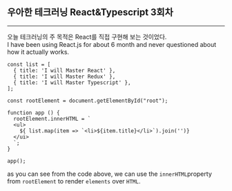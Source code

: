 ## 우아한 테크러닝 React&Typescript 3회차
* * *
오늘 테크러닝의 주 목적은 React를 직접 구현해 보는 것이었다.  
I have been using React.js for about 6 month and never questioned about how it actually works.  
```JS
const list = [
  { title: 'I will Master React' },
  { title: 'I will Master Redux' },
  { title: 'I will Master Typescript' },
];

const rootElement = document.getElementById("root");

function app () {
  rootElement.innerHTML = `
  <ul>
    ${ list.map(item => `<li>${item.title}</li>`).join('')}
  </ui>
  `;
}

app();
```
as you can see from the code above, we can use the `innerHTML`property from `rootElement` to render  `elements` over `HTML`.  
